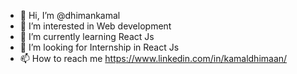 - 👋 Hi, I’m @dhimankamal
- 👀 I’m interested in Web development
- 🌱 I’m currently learning React Js
- 💞️ I’m looking for Internship in React Js
- 📫 How to reach me https://www.linkedin.com/in/kamaldhimaan/

<!---
dhimankamal/dhimankamal is a ✨ special ✨ repository because its `README.md` (this file) appears on your GitHub profile.
You can click the Preview link to take a look at your changes.
--->

